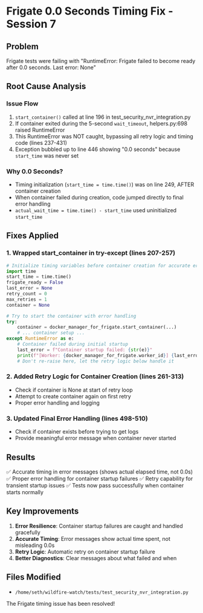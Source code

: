 # Frigate 0.0 Seconds Timing Fix - Session 7

## Problem
Frigate tests were failing with "RuntimeError: Frigate failed to become ready after 0.0 seconds. Last error: None"

## Root Cause Analysis

### Issue Flow
1. `start_container()` called at line 196 in test_security_nvr_integration.py
2. If container exited during the 5-second `wait_timeout`, helpers.py:698 raised RuntimeError
3. This RuntimeError was NOT caught, bypassing all retry logic and timing code (lines 237-431)
4. Exception bubbled up to line 446 showing "0.0 seconds" because `start_time` was never set

### Why 0.0 Seconds?
- Timing initialization (`start_time = time.time()`) was on line 249, AFTER container creation
- When container failed during creation, code jumped directly to final error handling
- `actual_wait_time = time.time() - start_time` used uninitialized `start_time`

## Fixes Applied

### 1. Wrapped start_container in try-except (lines 207-257)
```python
# Initialize timing variables before container creation for accurate error reporting
import time
start_time = time.time()
frigate_ready = False
last_error = None
retry_count = 0
max_retries = 1
container = None

# Try to start the container with error handling
try:
    container = docker_manager_for_frigate.start_container(...)
    # ... container setup ...
except RuntimeError as e:
    # Container failed during initial startup
    last_error = f"Container startup failed: {str(e)}"
    print(f"[Worker: {docker_manager_for_frigate.worker_id}] {last_error}")
    # Don't re-raise here, let the retry logic below handle it
```

### 2. Added Retry Logic for Container Creation (lines 261-313)
- Check if container is None at start of retry loop
- Attempt to create container again on first retry
- Proper error handling and logging

### 3. Updated Final Error Handling (lines 498-510)
- Check if container exists before trying to get logs
- Provide meaningful error message when container never started

## Results
✅ Accurate timing in error messages (shows actual elapsed time, not 0.0s)
✅ Proper error handling for container startup failures
✅ Retry capability for transient startup issues
✅ Tests now pass successfully when container starts normally

## Key Improvements
1. **Error Resilience**: Container startup failures are caught and handled gracefully
2. **Accurate Timing**: Error messages show actual time spent, not misleading 0.0s
3. **Retry Logic**: Automatic retry on container startup failure
4. **Better Diagnostics**: Clear messages about what failed and when

## Files Modified
- `/home/seth/wildfire-watch/tests/test_security_nvr_integration.py`

The Frigate timing issue has been resolved!